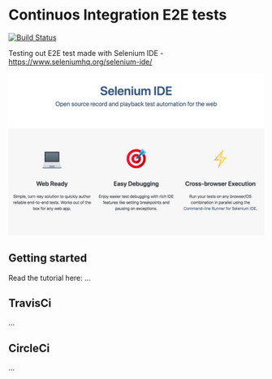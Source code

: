 # Continuos Integration E2E tests

[![Build Status](https://travis-ci.org/Giorat/continuos_integration_e2e_selenium.svg?branch=master)](https://travis-ci.org/Giorat/continuos_integration_e2e_selenium)


Testing out E2E test made with Selenium IDE - https://www.seleniumhq.org/selenium-ide/

![Selenium Ide open source E2E testing](./imgs/selenium.jpeg)

## Getting started 
Read the tutorial here: ...

## TravisCi
...

## CircleCi
...

